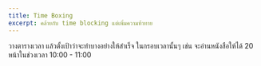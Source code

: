 ```yaml
---
title: Time Boxing
excerpt: คล้ายกับ time blocking แต่เพิ่มความท้าทาย
---
```


วางตารางเวลา แล้วตั้งเป้าว่าจะทำบางอย่างให้สำเร็จ ในกรอบเวลานั้นๆ เช่น จะอ่านหนังสือให้ได้ 20 หน้าในช่วงเวลา 10:00 - 11:00
